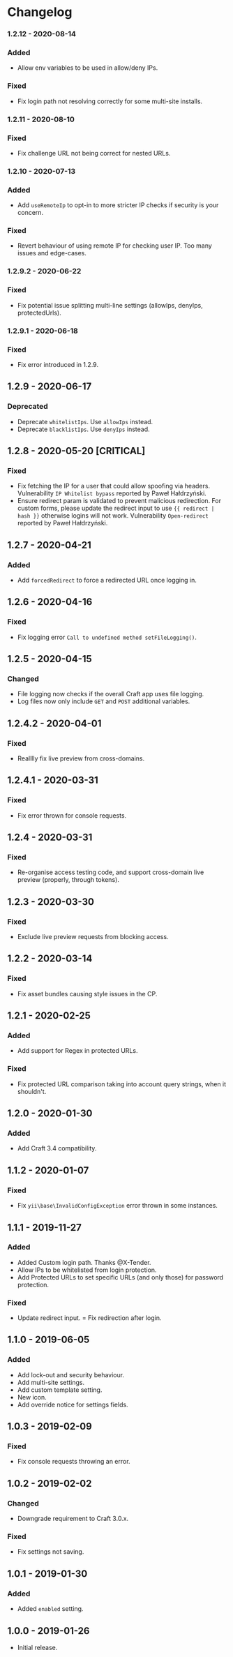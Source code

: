 # Changelog

### 1.2.12 - 2020-08-14

### Added
- Allow env variables to be used in allow/deny IPs.

### Fixed
- Fix login path not resolving correctly for some multi-site installs.

### 1.2.11 - 2020-08-10

### Fixed
- Fix challenge URL not being correct for nested URLs.

### 1.2.10 - 2020-07-13

### Added
- Add `useRemoteIp` to opt-in to more stricter IP checks if security is your concern.

### Fixed
- Revert behaviour of using remote IP for checking user IP. Too many issues and edge-cases.

### 1.2.9.2 - 2020-06-22

### Fixed
- Fix potential issue splitting multi-line settings (allowIps, denyIps, protectedUrls).

### 1.2.9.1 - 2020-06-18

### Fixed
- Fix error introduced in 1.2.9.

## 1.2.9 - 2020-06-17

### Deprecated
- Deprecate `whitelistIps`. Use `allowIps` instead.
- Deprecate `blacklistIps`. Use `denyIps` instead.

## 1.2.8 - 2020-05-20 [CRITICAL]

### Fixed
- Fix fetching the IP for a user that could allow spoofing via headers. Vulnerability `IP Whitelist bypass` reported by Paweł Hałdrzyński.
- Ensure redirect param is validated to prevent malicious redirection. For custom forms, please update the redirect input to use `{{ redirect | hash }}` otherwise logins will not work. Vulnerability `Open-redirect` reported by Paweł Hałdrzyński.

## 1.2.7 - 2020-04-21

### Added
- Add `forcedRedirect` to force a redirected URL once logging in.

## 1.2.6 - 2020-04-16

### Fixed
- Fix logging error `Call to undefined method setFileLogging()`.

## 1.2.5 - 2020-04-15

### Changed
- File logging now checks if the overall Craft app uses file logging.
- Log files now only include `GET` and `POST` additional variables.

## 1.2.4.2 - 2020-04-01

### Fixed
- Realllly fix live preview from cross-domains.

## 1.2.4.1 - 2020-03-31

### Fixed
- Fix error thrown for console requests.

## 1.2.4 - 2020-03-31

### Fixed
- Re-organise access testing code, and support cross-domain live preview (properly, through tokens).

## 1.2.3 - 2020-03-30

### Fixed
- Exclude live preview requests from blocking access.

## 1.2.2 - 2020-03-14

### Fixed
- Fix asset bundles causing style issues in the CP.

## 1.2.1 - 2020-02-25

### Added
- Add support for Regex in protected URLs.

### Fixed
- Fix protected URL comparison taking into account query strings, when it shouldn't.

## 1.2.0 - 2020-01-30

### Added
- Add Craft 3.4 compatibility.

## 1.1.2 - 2020-01-07

### Fixed
- Fix `yii\base\InvalidConfigException` error thrown in some instances.

## 1.1.1 - 2019-11-27

### Added
- Added Custom login path. Thanks @X-Tender.
- Allow IPs to be whitelisted from login protection.
- Add Protected URLs to set specific URLs (and only those) for password protection.

### Fixed
- Update redirect input.
= Fix redirection after login.

## 1.1.0 - 2019-06-05

### Added
- Add lock-out and security behaviour.
- Add multi-site settings.
- Add custom template setting.
- New icon.
- Add override notice for settings fields.

## 1.0.3 - 2019-02-09

### Fixed
- Fix console requests throwing an error.

## 1.0.2 - 2019-02-02

### Changed
- Downgrade requirement to Craft 3.0.x.

### Fixed
- Fix settings not saving.

## 1.0.1 - 2019-01-30

### Added
- Added `enabled` setting.

## 1.0.0 - 2019-01-26

- Initial release.
